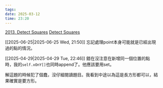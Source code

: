 ```yaml
---
tags: 
date: 2025-03-12
time: 23:20
---
```

[2013. Detect Squares](https://leetcode.com/problems/detect-squares/)
[Detect Squares](https://neetcode.io/problems/count-squares)

[[2025-06-25|2025-06-25 Wed, 21:50]]
忘記處理point本身可能就是已經出現過的點的情況。

[[2025-04-29|2025-04-29 Tue, 22:46]]
錯在沒注意在新增同一個位置的點時，我的`self.xOnY[]`也同時append了。他應該要用set。

解這題的時候犯了個蠢，沒仔細閱讀題目。我看到中途以為這是長方形都可以，結果確實是要方形。